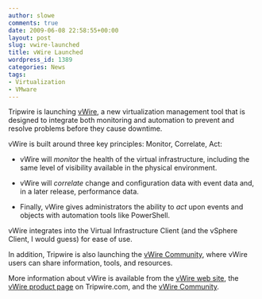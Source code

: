 ```yaml
---
author: slowe
comments: true
date: 2009-06-08 22:58:55+00:00
layout: post
slug: vwire-launched
title: vWire Launched
wordpress_id: 1389
categories: News
tags:
- Virtualization
- VMware
---
```


Tripwire is launching [vWire](http://www.tripwire.com/products/vwire.cfm), a new virtualization management tool that is designed to integrate both monitoring and automation to prevent and resolve problems before they cause downtime.

vWire is built around three key principles: Monitor, Correlate, Act:

* vWire will _monitor_ the health of the virtual infrastructure, including the same level of visibility available in the physical environment.

* vWire will _correlate_ change and configuration data with event data and, in a later release, performance data.

* Finally, vWire gives administrators the ability to _act_ upon events and objects with automation tools like PowerShell.

vWire integrates into the Virtual Infrastructure Client (and the vSphere Client, I would guess) for ease of use.

In addition, Tripwire is also launching the [vWire Community](http://community.vwire.com/index.jspa), where vWire users can share information, tools, and resources.

More information about vWire is available from the [vWire web site](http://www.vwire.com/), the [vWire product page](http://www.tripwire.com/products/vwire.cfm) on Tripwire.com, and the [vWire Community](http://community.vwire.com/index.jspa).
